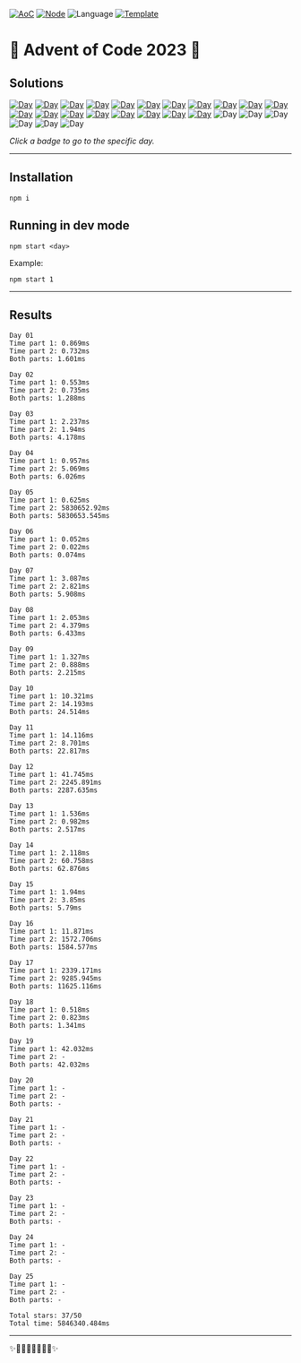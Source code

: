 <!-- Entries between SOLUTIONS and RESULTS tags are auto-generated -->

[![AoC](https://badgen.net/badge/AoC/2023/blue)](https://adventofcode.com/2023)
[![Node](https://badgen.net/badge/Node/v16.13.0+/blue)](https://nodejs.org/en/download/)
![Language](https://badgen.net/badge/Language/JavaScript/blue)
[![Template](https://badgen.net/badge/Template/aocrunner/blue)](https://github.com/caderek/aocrunner)

# 🎄 Advent of Code 2023 🎄

## Solutions

<!--SOLUTIONS-->

[![Day](https://badgen.net/badge/01/%E2%98%85%E2%98%85/green)](src/day01)
[![Day](https://badgen.net/badge/02/%E2%98%85%E2%98%85/green)](src/day02)
[![Day](https://badgen.net/badge/03/%E2%98%85%E2%98%85/green)](src/day03)
[![Day](https://badgen.net/badge/04/%E2%98%85%E2%98%85/green)](src/day04)
[![Day](https://badgen.net/badge/05/%E2%98%85%E2%98%85/green)](src/day05)
[![Day](https://badgen.net/badge/06/%E2%98%85%E2%98%85/green)](src/day06)
[![Day](https://badgen.net/badge/07/%E2%98%85%E2%98%85/green)](src/day07)
[![Day](https://badgen.net/badge/08/%E2%98%85%E2%98%85/green)](src/day08)
[![Day](https://badgen.net/badge/09/%E2%98%85%E2%98%85/green)](src/day09)
[![Day](https://badgen.net/badge/10/%E2%98%85%E2%98%85/green)](src/day10)
[![Day](https://badgen.net/badge/11/%E2%98%85%E2%98%85/green)](src/day11)
[![Day](https://badgen.net/badge/12/%E2%98%85%E2%98%85/green)](src/day12)
[![Day](https://badgen.net/badge/13/%E2%98%85%E2%98%85/green)](src/day13)
[![Day](https://badgen.net/badge/14/%E2%98%85%E2%98%85/green)](src/day14)
[![Day](https://badgen.net/badge/15/%E2%98%85%E2%98%85/green)](src/day15)
[![Day](https://badgen.net/badge/16/%E2%98%85%E2%98%85/green)](src/day16)
[![Day](https://badgen.net/badge/17/%E2%98%85%E2%98%85/green)](src/day17)
[![Day](https://badgen.net/badge/18/%E2%98%85%E2%98%85/green)](src/day18)
[![Day](https://badgen.net/badge/19/%E2%98%85%E2%98%86/yellow)](src/day19)
![Day](https://badgen.net/badge/20/%E2%98%86%E2%98%86/gray)
![Day](https://badgen.net/badge/21/%E2%98%86%E2%98%86/gray)
![Day](https://badgen.net/badge/22/%E2%98%86%E2%98%86/gray)
![Day](https://badgen.net/badge/23/%E2%98%86%E2%98%86/gray)
![Day](https://badgen.net/badge/24/%E2%98%86%E2%98%86/gray)
![Day](https://badgen.net/badge/25/%E2%98%86%E2%98%86/gray)

<!--/SOLUTIONS-->

_Click a badge to go to the specific day._

---

## Installation

```
npm i
```

## Running in dev mode

```
npm start <day>
```

Example:

```
npm start 1
```

---

## Results

<!--RESULTS-->

```
Day 01
Time part 1: 0.869ms
Time part 2: 0.732ms
Both parts: 1.601ms
```

```
Day 02
Time part 1: 0.553ms
Time part 2: 0.735ms
Both parts: 1.288ms
```

```
Day 03
Time part 1: 2.237ms
Time part 2: 1.94ms
Both parts: 4.178ms
```

```
Day 04
Time part 1: 0.957ms
Time part 2: 5.069ms
Both parts: 6.026ms
```

```
Day 05
Time part 1: 0.625ms
Time part 2: 5830652.92ms
Both parts: 5830653.545ms
```

```
Day 06
Time part 1: 0.052ms
Time part 2: 0.022ms
Both parts: 0.074ms
```

```
Day 07
Time part 1: 3.087ms
Time part 2: 2.821ms
Both parts: 5.908ms
```

```
Day 08
Time part 1: 2.053ms
Time part 2: 4.379ms
Both parts: 6.433ms
```

```
Day 09
Time part 1: 1.327ms
Time part 2: 0.888ms
Both parts: 2.215ms
```

```
Day 10
Time part 1: 10.321ms
Time part 2: 14.193ms
Both parts: 24.514ms
```

```
Day 11
Time part 1: 14.116ms
Time part 2: 8.701ms
Both parts: 22.817ms
```

```
Day 12
Time part 1: 41.745ms
Time part 2: 2245.891ms
Both parts: 2287.635ms
```

```
Day 13
Time part 1: 1.536ms
Time part 2: 0.982ms
Both parts: 2.517ms
```

```
Day 14
Time part 1: 2.118ms
Time part 2: 60.758ms
Both parts: 62.876ms
```

```
Day 15
Time part 1: 1.94ms
Time part 2: 3.85ms
Both parts: 5.79ms
```

```
Day 16
Time part 1: 11.871ms
Time part 2: 1572.706ms
Both parts: 1584.577ms
```

```
Day 17
Time part 1: 2339.171ms
Time part 2: 9285.945ms
Both parts: 11625.116ms
```

```
Day 18
Time part 1: 0.518ms
Time part 2: 0.823ms
Both parts: 1.341ms
```

```
Day 19
Time part 1: 42.032ms
Time part 2: -
Both parts: 42.032ms
```

```
Day 20
Time part 1: -
Time part 2: -
Both parts: -
```

```
Day 21
Time part 1: -
Time part 2: -
Both parts: -
```

```
Day 22
Time part 1: -
Time part 2: -
Both parts: -
```

```
Day 23
Time part 1: -
Time part 2: -
Both parts: -
```

```
Day 24
Time part 1: -
Time part 2: -
Both parts: -
```

```
Day 25
Time part 1: -
Time part 2: -
Both parts: -
```

```
Total stars: 37/50
Total time: 5846340.484ms
```

<!--/RESULTS-->

---

✨🎄🎁🎄🎅🎄🎁🎄✨
